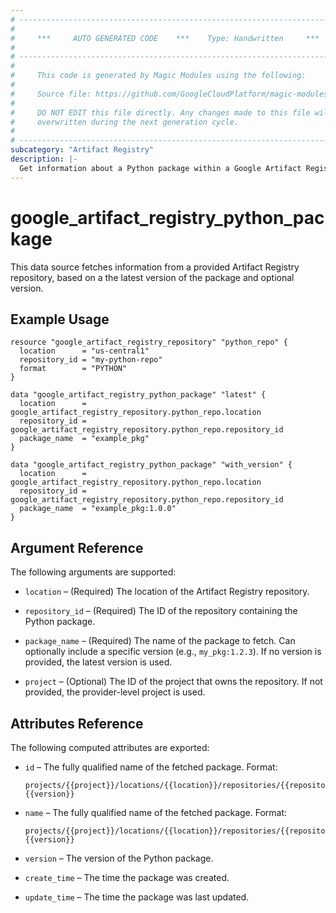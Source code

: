 ```yaml
---
# ----------------------------------------------------------------------------
#
#     ***     AUTO GENERATED CODE    ***    Type: Handwritten     ***
#
# ----------------------------------------------------------------------------
#
#     This code is generated by Magic Modules using the following:
#
#     Source file: https://github.com/GoogleCloudPlatform/magic-modules/tree/main/mmv1/third_party/terraform/website/docs/d/artifact_registry_python_package.html.markdown
#
#     DO NOT EDIT this file directly. Any changes made to this file will be
#     overwritten during the next generation cycle.
#
# ----------------------------------------------------------------------------
subcategory: "Artifact Registry"
description: |-
  Get information about a Python package within a Google Artifact Registry Repository.
---
```


# google_artifact_registry_python_package

This data source fetches information from a provided Artifact Registry repository, based on a the latest version of the package and optional version.

## Example Usage

```hcl
resource "google_artifact_registry_repository" "python_repo" {
  location      = "us-central1"
  repository_id = "my-python-repo"
  format        = "PYTHON"
}

data "google_artifact_registry_python_package" "latest" {
  location      = google_artifact_registry_repository.python_repo.location
  repository_id = google_artifact_registry_repository.python_repo.repository_id
  package_name  = "example_pkg"
}

data "google_artifact_registry_python_package" "with_version" {
  location      = google_artifact_registry_repository.python_repo.location
  repository_id = google_artifact_registry_repository.python_repo.repository_id
  package_name  = "example_pkg:1.0.0"
}
```

## Argument Reference

The following arguments are supported:

* `location` – (Required) The location of the Artifact Registry repository.

* `repository_id` – (Required) The ID of the repository containing the Python package.

* `package_name` – (Required) The name of the package to fetch. Can optionally include a specific version (e.g., `my_pkg:1.2.3`). If no version is provided, the latest version is used.

* `project` – (Optional) The ID of the project that owns the repository. If not provided, the provider-level project is used.

## Attributes Reference

The following computed attributes are exported:

* `id` – The fully qualified name of the fetched package. Format:  
  ```
  projects/{{project}}/locations/{{location}}/repositories/{{repository_id}}/pythonPackages/{{package}}:{{version}}
  ```

* `name` – The fully qualified name of the fetched package. Format:  
  ```
  projects/{{project}}/locations/{{location}}/repositories/{{repository_id}}/pythonPackages/{{package}}:{{version}}
  ```

* `version` – The version of the Python package.

* `create_time` – The time the package was created.

* `update_time` – The time the package was last updated.
